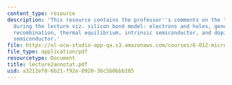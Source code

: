 ```yaml
---
content_type: resource
description: 'This resource contains the professor''s comments on the topics covered
  during the lecture viz. silicon bond model: electrons and holes, generation and
  recombination, thermal equilibrium, intrinsic semiconductor, and doping, extrinsic
  semiconductor.'
file: https://ol-ocw-studio-app-qa.s3.amazonaws.com/courses/6-012-microelectronic-devices-and-circuits-fall-2005/a3212ef06b21f92e092036c5b0bbb285_lecture2annotat.pdf
file_type: application/pdf
resourcetype: Document
title: lecture2annotat.pdf
uid: a3212ef0-6b21-f92e-0920-36c5b0bbb285
---
```

